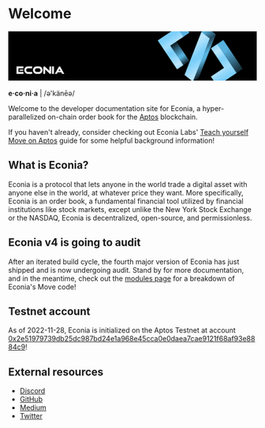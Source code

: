 # Welcome

![](../../.assets/newbanner.png)

**e·co·ni·a** | /ə'känēə/

Welcome to the developer documentation site for Econia, a hyper-parallelized on-chain order book for the [Aptos] blockchain.

If you haven't already, consider checking out Econia Labs' [Teach yourself Move on Aptos] guide for some helpful background information!

## What is Econia?

Econia is a protocol that lets anyone in the world trade a digital asset with anyone else in the world, at whatever price they want.
More specifically, Econia is an order book, a fundamental financial tool utilized by financial institutions like stock markets, except unlike the New York Stock Exchange or the NASDAQ, Econia is decentralized, open-source, and permissionless.

## Econia v4 is going to audit

After an iterated build cycle, the fourth major version of Econia has just shipped and is now undergoing audit.
Stand by for more documentation, and in the meantime, check out the [modules page] for a breakdown of Econia's Move code!

## Testnet account

As of 2022-11-28, Econia is initialized on the Aptos Testnet at account [0x2e51979739db25dc987bd24e1a968e45cca0e0daea7cae9121f68af93e8884c9]!

## External resources

* [Discord]
* [GitHub]
* [Medium]
* [Twitter]

<!---Alphabetized reference links-->

[0x2e51979739db25dc987bd24e1a968e45cca0e0daea7cae9121f68af93e8884c9]: https://explorer.aptoslabs.com/account/0x2e51979739db25dc987bd24e1a968e45cca0e0daea7cae9121f68af93e8884c9?network=testnet
[Aptos]:                                                              https://aptos.dev
[Discord]:                                                            https://discord.gg/econia
[GitHub]:                                                             https://github.com/econia-labs/econia
[Medium]:                                                             https://medium.com/econialabs
[modules page]:                                                       modules.md
[Teach yourself Move on Aptos]:                                       https://github.com/econia-labs/teach-yourself-move
[Twitter]:                                                            https://twitter.com/econialabs
